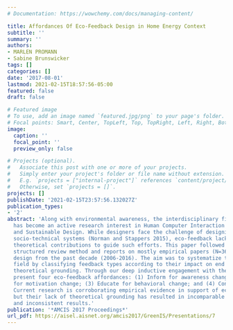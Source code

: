 ```yaml
---
# Documentation: https://wowchemy.com/docs/managing-content/

title: Affordances Of Eco-Feedback Design in Home Energy Context
subtitle: ''
summary: ''
authors:
- MARLEN PROMANN
- Sabine Brunswicker
tags: []
categories: []
date: '2017-08-01'
lastmod: 2021-02-15T18:57:56-05:00
featured: false
draft: false

# Featured image
# To use, add an image named `featured.jpg/png` to your page's folder.
# Focal points: Smart, Center, TopLeft, Top, TopRight, Left, Right, BottomLeft, Bottom, BottomRight.
image:
  caption: ''
  focal_point: ''
  preview_only: false

# Projects (optional).
#   Associate this post with one or more of your projects.
#   Simply enter your project's folder or file name without extension.
#   E.g. `projects = ["internal-project"]` references `content/project/deep-learning/index.md`.
#   Otherwise, set `projects = []`.
projects: []
publishDate: '2021-02-15T23:57:56.132027Z'
publication_types:
- '2'
abstract: 'Along with environmental awareness, the interdisciplinary field of eco-feedback
  has become an active research interest in Human Computer Interaction (HCI), Computing,
  and Sustainable Design. While designers face the challenge of designing complex
  socio-technical systems (Norman and Stappers 2015), eco-feedback lacks comprehensive
  theoretical contributions to guide such efforts. This paper followed the PRISMA-P
  structured review method and reports on mostly empirical papers (N=36) on eco-feedback
  design from the past decade (2006-2016). The aim was to systematize the emerging
  field by classifying feedback types according to their impact on end users and identify
  theoretical grounding. Through our deep inductive engagement with the studies, we
  present four eco-feedback affordances: (1) Inform for awareness change; (2) Incentivize
  for motivation change; (3) Educate for behavioral change; and (4) Control for convenience.
  Current research is corroborating empirical evidence in support of eco-feedback,
  but their lack of theoretical grounding has resulted in incomparable constructs
  and inconsistent results.'
publication: '*AMCIS 2017 Proceedings*'
url_pdf: https://aisel.aisnet.org/amcis2017/GreenIS/Presentations/7
---
```

